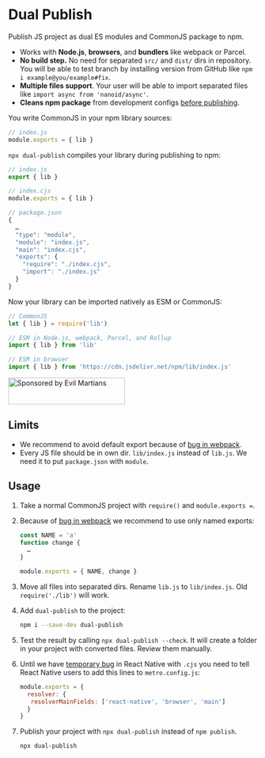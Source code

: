 # Dual Publish

Publish JS project as dual ES modules and CommonJS package to npm.

* Works with **Node.js**, **browsers**, and **bundlers** like webpack or Parcel.
* **No build step.** No need for separated `src/` and `dist/` dirs in repository.
  You will be able to test branch by installing version from GitHub like
  `npm i example@you/example#fix`.
* **Multiple files support**. Your user will be able to import separated files
  like `import async from 'nanoid/async'`.
* **Cleans npm package** from development configs [before publishing].

You write CommonJS in your npm library sources:

```js
// index.js
module.exports = { lib }
```

`npx dual-publish` compiles your library during publishing to npm:

```js
// index.js
export { lib }

// index.cjs
module.exports = { lib }

// package.json
{
  …
  "type": "module",
  "module": "index.js",
  "main": "index.cjs",
  "exports": {
    "require": "./index.cjs",
    "import": "./index.js"
  }
}
```

Now your library can be imported natively as ESM or CommonJS:

```js
// CommonJS
let { lib } = require('lib')

// ESM in Node.js, webpack, Parcel, and Rollup
import { lib } from 'lib'

// ESM in browser
import { lib } from 'https://cdn.jsdelivr.net/npm/lib/index.js'
```

[before publishing]: https://github.com/shashkovdanil/clean-publish/

<a href="https://evilmartians.com/?utm_source=dual-publish">
  <img src="https://evilmartians.com/badges/sponsored-by-evil-martians.svg"
      alt="Sponsored by Evil Martians" width="236" height="54">
</a>

## Limits

* We recommend to avoid default export because of [bug in webpack].
* Every JS file should be in own dir. `lib/index.js` instead of `lib.js`.
  We need it to put `package.json` with `module`.

[bug in webpack]: https://github.com/webpack/webpack/issues/6584

## Usage

1. Take a normal CommonJS project with `require()` and `module.exports =`.
2. Because of [bug in webpack] we recommend to use only named exports:

   ```js
   const NAME = 'a'
   function change {
     …
   }

   module.exports = { NAME, change }
   ```
3. Move all files into separated dirs. Rename `lib.js` to `lib/index.js`.
   Old `require('./lib')` will work.
4. Add `dual-publish` to the project:

   ```sh
   npm i --save-dev dual-publish
   ```
5. Test the result by calling `npx dual-publish --check`.
   It will create a folder in your project with converted files.
   Review them manually.
6. Until we have [temporary bug](https://github.com/facebook/metro/issues/535)
   in React Native with `.cjs` you need to tell React Native users to add
   this lines to `metro.config.js`:

   ```js
   module.exports = {
     resolver: {
      resolverMainFields: ['react-native', 'browser', 'main']
     }
   }
   ```
7. Publish your project with `npx dual-publish` instead of `npm publish`.

   ```sh
   npx dual-publish
   ```
